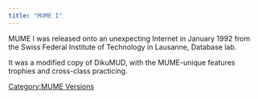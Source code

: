 ```yaml
---
title: "MUME I"
---
```


MUME I was released onto an unexpecting Internet in January 1992 from
the Swiss Federal Institute of Technology in Lausanne, Database lab.

It was a modified copy of DikuMUD, with the MUME-unique features
trophies and cross-class practicing.

[Category:MUME Versions](Category:MUME_Versions "wikilink")
